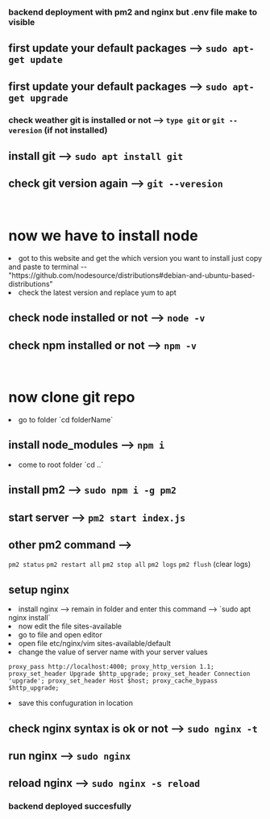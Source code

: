 
<h3>backend deployment with pm2 and nginx but .env file make to visible</h3>

## first update your default packages --> `sudo apt-get update`
## first update your default packages --> `sudo apt-get upgrade`
### check weather git is installed or not --> `type git` or `git --veresion` (if not installed)
## install git --> `sudo apt install git`
## check git version again --> `git --veresion`

<br/>
<h1>now we have to install node</h1>

<li>got to this website and get the which version you want to install just copy and paste to terminal -- "https://github.com/nodesource/distributions#debian-and-ubuntu-based-distributions"</li>
<li>check the latest version and replace yum to apt</li>

## check node installed or not --> `node -v`
## check npm installed or not --> `npm -v`

<br/>
<h1>now clone git repo</h1>
<li>go to folder  `cd folderName`</li>

## install node_modules --> `npm i`

<li>come to root folder `cd ..`</li>

## install pm2 --> `sudo npm i -g pm2`
## start server --> `pm2 start index.js`

## other pm2 command --> 

`pm2 status`
`pm2 restart all`
`pm2 stop all`
`pm2 logs`
`pm2 flush` (clear logs)


## setup nginx
<li>install nginx --> remain in folder and enter this command --> `sudo apt nginx install`</li>
<li>now edit the file sites-available</li>
<li>go to file and open editor</li>
<li>open file etc/nginx/vim sites-available/default</li>
<li>change the value of server name with your server values</li>

`
                proxy_pass http://localhost:4000;
                proxy_http_version 1.1;
                proxy_set_header Upgrade $http_upgrade;
                proxy_set_header Connection 'upgrade';
                proxy_set_header Host $host;
                proxy_cache_bypass $http_upgrade;
`

<li>save this confuguration in location</li>

## check nginx syntax is ok or not --> `sudo nginx -t` 
## run nginx --> `sudo nginx` 
## reload nginx --> `sudo nginx -s reload`

### backend deployed succesfully
